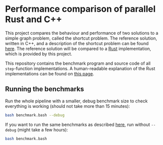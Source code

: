 # Performance comparison of parallel Rust and C++

This project compares the behaviour and performance of two solutions to a simple graph problem, called the shortcut problem.
The reference solution, written in C++, and a description of the shortcut problem can be found [here](http://ppc.cs.aalto.fi/ch2/).
The reference solution will be compared to a [Rust](https://github.com/rust-lang/rust) implementation, which is provided by this project.

This repository contains the benchmark program and source code of all `step`-function implementations.
A human-readable explanation of the Rust implementations can be found on [this page](https://parallel-rust-cpp.github.io/).


## Running the benchmarks

Run the whole pipeline with a smaller, debug benchmark size to check everything is working (should not take more than 15 minutes):
```bash
bash benchmark.bash --debug
```
If you want to run the same benchmarks as described [here](https://parallel-rust-cpp.github.io/), run without `--debug` (might take a few hours):
```bash
bash benchmark.bash
```
